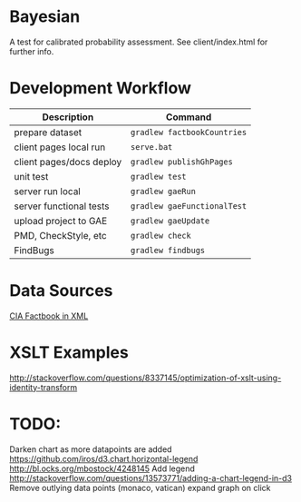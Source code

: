 Bayesian
========

A test for calibrated probability assessment. See client/index.html for further info. 


Development Workflow
=========

| Description               | Command                         |
| ------------------------- |---------------------------------|
| prepare dataset           | ```gradlew factbookCountries``` |
| client pages local run    | ```serve.bat```                 |
| client pages/docs deploy  | ```gradlew publishGhPages```    |
| unit test                 | ```gradlew test```              |
| server run local          | ```gradlew gaeRun```            |
| server functional tests   | ```gradlew gaeFunctionalTest``` |
| upload project to GAE     | ```gradlew gaeUpdate```         |
| PMD, CheckStyle, etc      | ```gradlew check```             |
| FindBugs                  | ```gradlew findbugs```          |


Data Sources
=========
[CIA Factbook in XML](http://jmatchparser.sourceforge.net/factbook/)

XSLT Examples
=========
http://stackoverflow.com/questions/8337145/optimization-of-xslt-using-identity-transform


TODO:
=========
Darken chart as more datapoints are added
    https://github.com/iros/d3.chart.horizontal-legend
    http://bl.ocks.org/mbostock/4248145
Add legend
    http://stackoverflow.com/questions/13573771/adding-a-chart-legend-in-d3
Remove outlying data points (monaco, vatican)
expand graph on click
